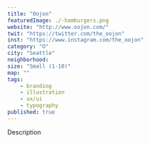 ```yaml
---
title: "Oojon"
featuredImage: ./-hamburgers.png
website: "http://www.oojon.com/"
twit: "https://twitter.com/the_oojon"
inst: "https://www.instagram.com/the_oojon"
category: "O"
city: "Seattle"
neighborhood:
size: "Small (1-10)"
map: ""
tags:
    - branding
    - illustration
    - ux/ui
    - typography
published: true
---
```


Description
